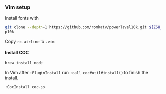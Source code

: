 ### Vim setup

Install fonts with

```bash
git clone --depth=1 https://github.com/romkatv/powerlevel10k.git ${ZSH_CUSTOM:-~/.oh-my-zsh/custom}/themes/powerlevel10k\n
p10k
```

Copy `rc-airline` to `.vim`

#### Install COC

```bash
brew install node
```

In Vim after `:PluginInstall` run `:call coc#util#install()` to finish the install.

`:CocInstall coc-go`

